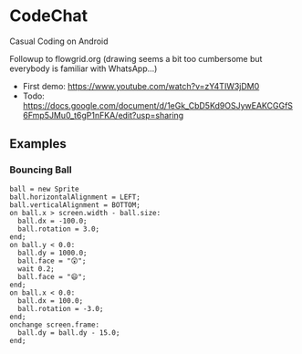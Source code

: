 # CodeChat

Casual Coding on Android

Followup to flowgrid.org (drawing seems a bit too cumbersome but everybody is familiar with WhatsApp...) 

  * First demo: https://www.youtube.com/watch?v=zY4TIW3jDM0
  * Todo: https://docs.google.com/document/d/1eGk_CbD5Kd9OSJywEAKCGGfS6Fmp5JMu0_t6gP1nFKA/edit?usp=sharing

## Examples

### Bouncing Ball

    ball = new Sprite
    ball.horizontalAlignment = LEFT;
    ball.verticalAlignment = BOTTOM;
    on ball.x > screen.width - ball.size:
      ball.dx = -100.0;
      ball.rotation = 3.0;
    end;
    on ball.y < 0.0:
      ball.dy = 1000.0;
      ball.face = "😲";
      wait 0.2;
      ball.face = "😄";
    end;
    on ball.x < 0.0:
      ball.dx = 100.0;
      ball.rotation = -3.0;
    end;
    onchange screen.frame:
      ball.dy = ball.dy - 15.0;
    end;
